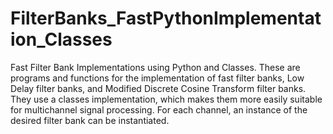 # FilterBanks_FastPythonImplementation_Classes
Fast Filter Bank Implementations using Python and Classes.  These are programs and functions for the implementation of fast filter banks, Low Delay filter banks, and Modified Discrete Cosine Transform filter banks. They use a classes implementation, which makes them more easily suitable for multichannel signal processing. For each channel, an instance of the desired filter bank can be instantiated.
